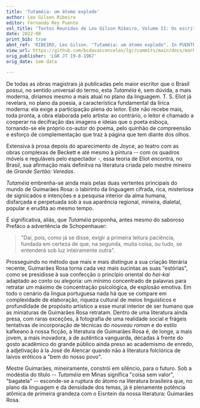 ```yaml
---
title: 'Tutaméia: um átomo explode'
author: Leo Gilson Ribeiro
editor: Fernando Rey Puente
vol_title: 'Textos Reunidos de Leo Gilson Ribeiro, Volume II: Os escritores aquém e além da literatura: Guimarães Rosa, Clarice Lispector e Hilda Hilst'
date: 2022-08
print_bib: true
abnt_ref: 'RIBEIRO, Leo Gilson. "Tutaméia: um átomo explode". In PUENTE, Fernando Rey (org.) <em>Textos Reunidos de Leo Gilson Ribeiro, Volume 2: Os escritores aquém e além da literatura: Guimarães Rosa, Clarice Lispector e Hilda Hilst</em>, 2022. Publicação original: LGR JT 19-8-1967, Sem data. URL: <a href="yml_view_url">https://github.com/bcdavasconcelos/lgr/commits/main/docs/markdown/volume-2/01-guimaraes-rosa/05-tutameia-um-atomo-explode</a>'
view_url: https://github.com/bcdavasconcelos/lgr/commits/main/docs/markdown/volume-2/01-guimaraes-rosa/05-tutameia-um-atomo-explode
orig_publisher: 'LGR JT 19-8-1967'
orig_date: Sem data

---
```


De todas as obras magistrais já publicadas pelo maior escritor que o Brasil possui, no sentido universal do termo, esta *Tutaméia* é, sem dúvida, a mais moderna, diríamos mesmo a mais atual no plano da linguagem. T. S. Eliot já revelara, no plano da poesia, a característica fundamental da lírica moderna: ela exige a participação plena do leitor. Este não recebe mais, toda pronta, a obra elaborada pelo artista: ao contrário, o leitor é chamado a cooperar na decifração das imagens e ideias que o poeta esboça, tornando-se ele próprio co-autor do poema, pelo quinhão de compreensão e esforço de complementação que traz à página que tem diante dos olhos.

Extensiva à prosa depois do aparecimento de Joyce, ao teatro com as obras complexas de Beckett e até mesmo à pintura -- com os quadros móveis e reguláveis pelo espectador -, essa teoria de Eliot encontra, no Brasil, sua afirmação mais definitva na literatura criada pelo mestre mineiro de *Grande Sertão: Veredas*.

*Tutaméia* embrenha-se ainda mais pelas duas vertentes principais do mundo de Guimarães Rosa: o labirinto da linguagem cifrada, rica, misteriosa de signiicados e intenções e a pesquisa interior da alma humana, disfarçada e perpetuada sob a sua aparência regional, mineira, dialetal, popular e erudita ao mesmo tempo.

É significativa, aliás, que *Tutaméia* proponha, antes mesmo do saboroso Prefáco a advertência de Schopenhauer:

> "Daí, pois, como já se disse, exigir a primeira leitura paciência, fundada em certeza de que, na segunda, muita coisa, ou tudo, se entenderá sob luz inteiramente outra".

Prosseguindo no método que mais e mais distingue a sua criação literária recente, Guimarães Rosa torna cada vez mais sucintas as suas "estórias", como se presidisse à sua confecção o princípio oriental do *hai-kai* adaptado ao conto ou alegoria: um mínimo concentrado de palavras para retratar um máximo de concentração psicológica, de explosão emotiva. Em todo o cenário da língua portuguesa nada há que se compare em complexidade de elaboração, riqueza cultural de meios linguísticos e profundidade de propósito artístico a esse mural interior de ser humano que as miniaturas de Guimarães Rosa retratam. Dentro de uma literatura ainda presa, com raras exceções, à fotografia de uma realidade social e frágeis tentativas de incorporação de técnicas do *nouveau roman* e do estilo kafkeano à nossa ficção, a literatura de Guimarães Rosa é, de longe, a mais jovem, a mais inovadora, a de autêntica vanguarda, décadas à frente do gosto acadêmico do grande público ainda preso ao academismo de enredo, à adjetivação à la José de Alencar quando não à literatura folclórica de laivos eróticos a "bem do nosso povo".

Mestre Guimarães, mineiramente, constrói em silêncio, para o futuro. Sob a modéstia do título -- *Tutaméia* em Minas significa "coisa sem valor", "bagatela" -- esconde-se a ruptura do átomo na literatura brasileira que, no plano da linguagem e da densidade dos temas, já é plenamente potência atômica de primeira grandeza com o Eisntein da nossa literatura: Guimarães Rosa.